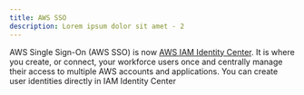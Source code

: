 ```yaml
---
title: AWS SSO
description: Lorem ipsum dolor sit amet - 2
---
```


AWS Single Sign-On (AWS SSO) is now [AWS IAM Identity Center](Services%20by%20category/Security,%20Identity,%20and%20Compliance/page-IAMIdentityCenter). It is where you create, or connect, your workforce users once and centrally manage their access to multiple AWS accounts and applications. You can create user identities directly in IAM Identity Center